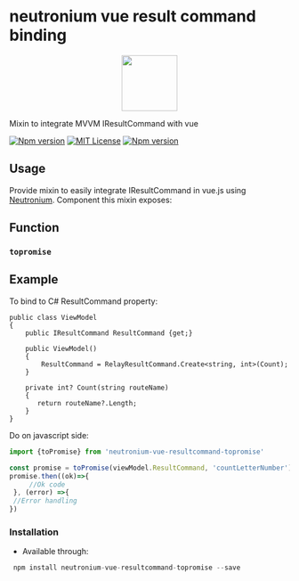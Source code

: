 # neutronium vue result command binding
<p align="center"><img width="100"src="https://raw.githubusercontent.com/NeutroniumCore/neutronium-vue/master/template/src/assets/logo.png"></p>
Mixin to integrate MVVM IResultCommand with vue

[![Npm version](https://img.shields.io/npm/v/neutronium-vue-resultcommand-topromise.svg?maxAge=2592000)](https://www.npmjs.com/package/neutronium-vue-resultcommand-topromise)
[![MIT License](https://img.shields.io/github/license/NeutroniumCore/neutronium-vue-resultcommand-topromise.svg)](https://github.com/NeutroniumCore/neutronium-vue-resultcommand-topromise/blob/master/LICENSE)
[![Npm version](https://img.shields.io/npm/v/neutronium-vue-resultcommand-topromise.svg?maxAge=2592000)](https://www.npmjs.com/package/neutronium-vue-result-command-topromise)


## Usage
Provide mixin to easily integrate IResultCommand in vue.js using [Neutronium](https://github.com/NeutroniumCore/Neutronium).
Component this mixin exposes:

## Function
### `topromise`

## Example
 
 To bind to C# ResultCommand property:
 ```CSharp
 public class ViewModel
 {
     public IResultCommand ResultCommand {get;} 
     
     public ViewModel()
     {
         ResultCommand = RelayResultCommand.Create<string, int>(Count);
     }

     private int? Count(string routeName)
     {
        return routeName?.Length;
     }
 }
 ```
 
 Do on javascript side:
```javascript
import {toPromise} from 'neutronium-vue-resultcommand-topromise'

const promise = toPromise(viewModel.ResultCommand, 'countLetterNumber');
promise.then((ok)=>{
     //Ok code
 }, (error) =>{
 //Error handling
})
```

### Installation
- Available through:
``` js
 npm install neutronium-vue-resultcommand-topromise --save
```
